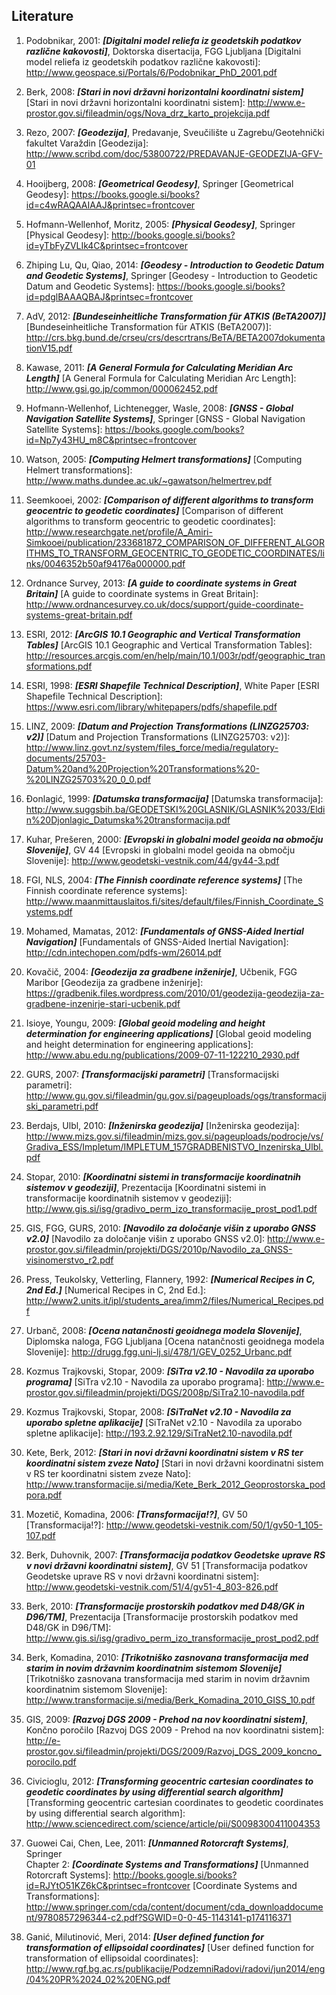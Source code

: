 ## Literature

1. Podobnikar, 2001: **_[Digitalni model reliefa iz geodetskih podatkov različne kakovosti]_**, Doktorska disertacija, FGG Ljubljana
[Digitalni model reliefa iz geodetskih podatkov različne kakovosti]: http://www.geospace.si/Portals/6/Podobnikar_PhD_2001.pdf

2. Berk, 2008: **_[Stari in novi državni horizontalni koordinatni sistem]_**
[Stari in novi državni horizontalni koordinatni sistem]: http://www.e-prostor.gov.si/fileadmin/ogs/Nova_drz_karto_projekcija.pdf

3. Rezo, 2007: **_[Geodezija]_**, Predavanje, Sveučilište u Zagrebu/Geotehnički fakultet Varaždin
[Geodezija]: http://www.scribd.com/doc/53800722/PREDAVANJE-GEODEZIJA-GFV-01

4. Hooijberg, 2008: **_[Geometrical Geodesy]_**, Springer
[Geometrical Geodesy]: https://books.google.si/books?id=c4wRAQAAIAAJ&printsec=frontcover

5. Hofmann-Wellenhof, Moritz, 2005: **_[Physical Geodesy]_**, Springer
[Physical Geodesy]: http://books.google.si/books?id=yTbFyZVLIk4C&printsec=frontcover

6. Zhiping Lu, Qu, Qiao, 2014: **_[Geodesy - Introduction to Geodetic Datum and Geodetic Systems]_**, Springer
[Geodesy - Introduction to Geodetic Datum and Geodetic Systems]: https://books.google.si/books?id=pdglBAAAQBAJ&printsec=frontcover

7. AdV, 2012: **_[Bundeseinheitliche Transformation für ATKIS (BeTA2007)]_**
[Bundeseinheitliche Transformation für ATKIS (BeTA2007)]: http://crs.bkg.bund.de/crseu/crs/descrtrans/BeTA/BETA2007dokumentationV15.pdf

8. Kawase, 2011: **_[A General Formula for Calculating Meridian Arc Length]_**
[A General Formula for Calculating Meridian Arc Length]: http://www.gsi.go.jp/common/000062452.pdf

9. Hofmann-Wellenhof, Lichtenegger, Wasle, 2008: **_[GNSS - Global Navigation Satellite Systems]_**, Springer
[GNSS - Global Navigation Satellite Systems]: https://books.google.com/books?id=Np7y43HU_m8C&printsec=frontcover

10. Watson, 2005: **_[Computing Helmert transformations]_**
[Computing Helmert transformations]: http://www.maths.dundee.ac.uk/~gawatson/helmertrev.pdf

11. Seemkooei, 2002: **_[Comparison of different algorithms to transform geocentric to geodetic coordinates]_**
[Comparison of different algorithms to transform geocentric to geodetic coordinates]: http://www.researchgate.net/profile/A_Amiri-Simkooei/publication/233681872_COMPARISON_OF_DIFFERENT_ALGORITHMS_TO_TRANSFORM_GEOCENTRIC_TO_GEODETIC_COORDINATES/links/0046352b50af94176a000000.pdf

12. Ordnance Survey, 2013: **_[A guide to coordinate systems in Great Britain]_**
[A guide to coordinate systems in Great Britain]: http://www.ordnancesurvey.co.uk/docs/support/guide-coordinate-systems-great-britain.pdf

13. ESRI, 2012: **_[ArcGIS 10.1 Geographic and Vertical Transformation Tables]_**
[ArcGIS 10.1 Geographic and Vertical Transformation Tables]: http://resources.arcgis.com/en/help/main/10.1/003r/pdf/geographic_transformations.pdf

14. ESRI, 1998: **_[ESRI Shapefile Technical Description]_**, White Paper
[ESRI Shapefile Technical Description]: https://www.esri.com/library/whitepapers/pdfs/shapefile.pdf

15. LINZ, 2009: **_[Datum and Projection Transformations (LINZG25703: v2)]_**
[Datum and Projection Transformations (LINZG25703: v2)]: http://www.linz.govt.nz/system/files_force/media/regulatory-documents/25703-Datum%20and%20Projection%20Transformations%20-%20LINZG25703%20_0_0.pdf

16. Đonlagić, 1999: **_[Datumska transformacija]_**
[Datumska transformacija]: http://www.suggsbih.ba/GEODETSKI%20GLASNIK/GLASNIK%2033/Eldin%20Djonlagic_Datumska%20transformacija.pdf

17. Kuhar, Prešeren, 2000: **_[Evropski in globalni model geoida na območju Slovenije]_**, GV 44
[Evropski in globalni model geoida na območju Slovenije]: http://www.geodetski-vestnik.com/44/gv44-3.pdf

18. FGI, NLS, 2004: **_[The Finnish coordinate reference systems]_**
[The Finnish coordinate reference systems]: http://www.maanmittauslaitos.fi/sites/default/files/Finnish_Coordinate_Systems.pdf

19. Mohamed, Mamatas, 2012: **_[Fundamentals of GNSS-Aided Inertial Navigation]_**
[Fundamentals of GNSS-Aided Inertial Navigation]: http://cdn.intechopen.com/pdfs-wm/26014.pdf

20. Kovačič, 2004: **_[Geodezija za gradbene inženirje]_**, Učbenik, FGG Maribor
[Geodezija za gradbene inženirje]: https://gradbenik.files.wordpress.com/2010/01/geodezija-geodezija-za-gradbene-inzenirje-stari-ucbenik.pdf

21. Isioye, Youngu, 2009: **_[Global geoid modeling and height determination for engineering applications]_**
[Global geoid modeling and height determination for engineering applications]: http://www.abu.edu.ng/publications/2009-07-11-122210_2930.pdf

22. GURS, 2007: **_[Transformacijski parametri]_**
[Transformacijski parametri]: http://www.gu.gov.si/fileadmin/gu.gov.si/pageuploads/ogs/transformacijski_parametri.pdf

23. Berdajs, Ulbl, 2010: **_[Inženirska geodezija]_**
[Inženirska geodezija]: http://www.mizs.gov.si/fileadmin/mizs.gov.si/pageuploads/podrocje/vs/Gradiva_ESS/Impletum/IMPLETUM_157GRADBENISTVO_Inzenirska_Ulbl.pdf

24. Stopar, 2010: **_[Koordinatni sistemi in transformacije koordinatnih sistemov v geodeziji]_**, Prezentacija
[Koordinatni sistemi in transformacije koordinatnih sistemov v geodeziji]: http://www.gis.si/isg/gradivo_perm_izo_transformacije_prost_pod1.pdf

25. GIS, FGG, GURS, 2010: **_[Navodilo za določanje višin z uporabo GNSS v2.0]_**
[Navodilo za določanje višin z uporabo GNSS v2.0]: http://www.e-prostor.gov.si/fileadmin/projekti/DGS/2010p/Navodilo_za_GNSS-visinomerstvo_r2.pdf

26. Press, Teukolsky, Vetterling, Flannery, 1992: **_[Numerical Recipes in C, 2nd Ed.]_**
[Numerical Recipes in C, 2nd Ed.]: http://www2.units.it/ipl/students_area/imm2/files/Numerical_Recipes.pdf

27. Urbanč, 2008: **_[Ocena natančnosti geoidnega modela Slovenije]_**, Diplomska naloga, FGG Ljubljana
[Ocena natančnosti geoidnega modela Slovenije]: http://drugg.fgg.uni-lj.si/478/1/GEV_0252_Urbanc.pdf

28. Kozmus Trajkovski, Stopar, 2009: **_[SiTra v2.10 - Navodila za uporabo programa]_**
[SiTra v2.10 - Navodila za uporabo programa]: http://www.e-prostor.gov.si/fileadmin/projekti/DGS/2008p/SiTra2.10-navodila.pdf

29. Kozmus Trajkovski, Stopar, 2008: **_[SiTraNet v2.10 - Navodila za uporabo spletne aplikacije]_**
[SiTraNet v2.10 - Navodila za uporabo spletne aplikacije]: http://193.2.92.129/SiTraNet2.10-navodila.pdf

30. Kete, Berk, 2012: **_[Stari in novi državni koordinatni sistem v RS ter koordinatni sistem zveze Nato]_**
[Stari in novi državni koordinatni sistem v RS ter koordinatni sistem zveze Nato]: http://www.transformacije.si/media/Kete_Berk_2012_Geoprostorska_podpora.pdf

31. Mozetič, Komadina, 2006: **_[Transformacija!?]_**, GV 50
[Transformacija!?]: http://www.geodetski-vestnik.com/50/1/gv50-1_105-107.pdf

32. Berk, Duhovnik, 2007: **_[Transformacija podatkov Geodetske uprave RS v novi državni koordinatni sistem]_**, GV 51
[Transformacija podatkov Geodetske uprave RS v novi državni koordinatni sistem]: http://www.geodetski-vestnik.com/51/4/gv51-4_803-826.pdf

33. Berk, 2010: **_[Transformacije prostorskih podatkov med D48/GK in D96/TM]_**, Prezentacija
[Transformacije prostorskih podatkov med D48/GK in D96/TM]: http://www.gis.si/isg/gradivo_perm_izo_transformacije_prost_pod2.pdf

34. Berk, Komadina, 2010: **_[Trikotniško zasnovana transformacija med starim in novim državnim koordinatnim sistemom Slovenije]_**
[Trikotniško zasnovana transformacija med starim in novim državnim koordinatnim sistemom Slovenije]: http://www.transformacije.si/media/Berk_Komadina_2010_GISS_10.pdf

35. GIS, 2009: **_[Razvoj DGS 2009 - Prehod na nov koordinatni sistem]_**, Končno poročilo
[Razvoj DGS 2009 - Prehod na nov koordinatni sistem]: http://e-prostor.gov.si/fileadmin/projekti/DGS/2009/Razvoj_DGS_2009_koncno_porocilo.pdf

36. Civicioglu, 2012: **_[Transforming geocentric cartesian coordinates to geodetic coordinates by using differential search algorithm]_**
[Transforming geocentric cartesian coordinates to geodetic coordinates by using differential search algorithm]: http://www.sciencedirect.com/science/article/pii/S0098300411004353

37. Guowei Cai, Chen, Lee, 2011: **_[Unmanned Rotorcraft Systems]_**, Springer  
    Chapter 2: **_[Coordinate Systems and Transformations]_**
[Unmanned Rotorcraft Systems]: http://books.google.si/books?id=RJYtO51KZ6kC&printsec=frontcover
[Coordinate Systems and Transformations]: http://www.springer.com/cda/content/document/cda_downloaddocument/9780857296344-c2.pdf?SGWID=0-0-45-1143141-p174116371

38. Ganić, Milutinović, Meri, 2014: **_[User defined function for transformation of ellipsoidal coordinates]_**
[User defined function for transformation of ellipsoidal coordinates]: http://www.rgf.bg.ac.rs/publikacije/PodzemniRadovi/radovi/jun2014/eng/04%20PR%2024_02%20ENG.pdf
